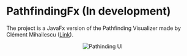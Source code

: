 # PathfindingFx (In development)
The project is a JavaFx version of the Pathfinding Visualizer made by Clément Mihailescu ([Link](https://clementmihailescu.github.io/Pathfinding-Visualizer/#)).

<p align="center">
  <img src="https://drive.google.com/uc?export=view&id=10LlB87YqHleCKK-vJKAxgDFZIianwSRe" alt="Pathinding UI" />
</p>
